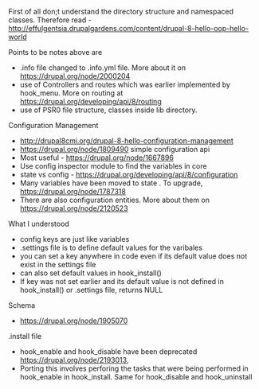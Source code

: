 First of all don;t understand the directory structure and namespaced classes. Therefore read - 
http://effulgentsia.drupalgardens.com/content/drupal-8-hello-oop-hello-world

Points to be notes above are 
- .info file changed to .info.yml file. More about it on https://drupal.org/node/2000204
- use of Controllers and routes which was earlier implemented by hook_menu. More on routing at https://drupal.org/developing/api/8/routing
- use of PSR0 file structure, classes inside lib directory. 

Configuration Management

- http://drupal8cmi.org/drupal-8-hello-configuration-management
- https://drupal.org/node/1809490   simple configuration api
- Most useful - https://drupal.org/node/1667896
- Use config inspector module to find the variables in core
- state vs config - https://drupal.org/developing/api/8/configuration
- Many variables have been moved to state . To upgrade, https://drupal.org/node/1787318
- There are also configuration entities. More about them on https://drupal.org/node/2120523

What I understood 
- config keys are just like variables
- .settings file is to define default values for the varibales
- you can set a key anywhere in code even if its default value does not exist in the settings file
- can also set default values in hook_install()
- If key was not set earlier and its default value is not defined in hook_install() or .settings file, returns NULL

Schema
- https://drupal.org/node/1905070

.install file

- hook_enable and hook_disable have been deprecated https://drupal.org/node/2193013, 
- Porting this involves perforing the tasks that were being performed in hook_enable in hook_install. Same for hook_disable and hook_uninstall
